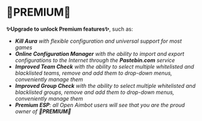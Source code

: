 # 💫PREMIUM💫

**✨Upgrade to unlock Premium features✨**, such as:
- ***Kill Aura** with flexible configuration and universal support for most games*
- ***Online Configuration Manager** with the ability to import and export configurations to the Internet through the **Pastebin.com** service*
- ***Improved Team Check** with the ability to select multiple whitelisted and blacklisted teams, remove and add them to drop-down menus, conveniently manage them*
- ***Improved Group Check** with the ability to select multiple whitelisted and blacklisted groups, remove and add them to drop-down menus, conveniently manage them*
- ***Premium ESP**: all Open Aimbot users will see that you are the proud owner of **💫PREMIUM💫***